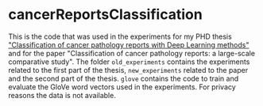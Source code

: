 # cancerReportsClassification
This is the code that was used in the experiments for my PHD thesis ["Classification of cancer pathology reports with Deep Learning methods"](https://github.com/trianam/thesisPHD/raw/master/thesis.pdf) and for the paper "Classification of cancer pathology reports: a large-scale comparative study". The folder `old_experiments` contains the experiments related to the first part of the thesis, `new_experiments` related to the paper and the second part of the thesis. `glove` contains the code to train and evaluate the GloVe word vectors used in the experiments. For privacy reasons the data is not available.
